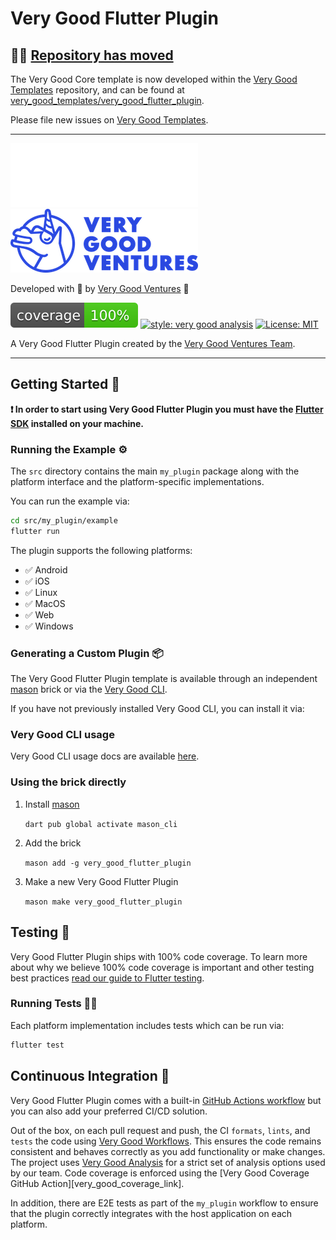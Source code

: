 # Very Good Flutter Plugin

## 🚶‍♂️ [Repository has moved](https://github.com/VeryGoodOpenSource/very_good_templates/tree/main/very_good_flutter_plugin)

The Very Good Core template is now developed within the [Very Good Templates](https://github.com/VeryGoodOpenSource/very_good_templates) repository, and can be found at [very_good_templates/very_good_flutter_plugin](https://github.com/VeryGoodOpenSource/very_good_templates/tree/main/very_good_flutter_plugin).

Please file new issues on
[Very Good Templates](https://github.com/VeryGoodOpenSource/very_good_templates).

---

[![Very Good Ventures][logo_white]][very_good_ventures_link_dark]
[![Very Good Ventures][logo_black]][very_good_ventures_link_light]

Developed with 💙 by [Very Good Ventures][very_good_ventures_link] 🦄

![coverage][coverage_badge]
[![style: very good analysis][very_good_analysis_badge]][very_good_analysis_link]
[![License: MIT][license_badge]][license_link]

A Very Good Flutter Plugin created by the [Very Good Ventures Team][very_good_ventures_link].

---

## Getting Started 🚀

**❗ In order to start using Very Good Flutter Plugin you must have the [Flutter SDK][flutter_install_link] installed on your machine.**

### Running the Example ⚙️

The `src` directory contains the main `my_plugin` package along with the platform interface and the platform-specific implementations.

You can run the example via:

```sh
cd src/my_plugin/example
flutter run
```

The plugin supports the following platforms:

- ✅ Android
- ✅ iOS
- ✅ Linux
- ✅ MacOS
- ✅ Web
- ✅ Windows

### Generating a Custom Plugin 📦

The Very Good Flutter Plugin template is available through an independent [mason][mason_link] brick or via the [Very Good CLI][very_good_cli_link].

If you have not previously installed Very Good CLI, you can install it via:

### Very Good CLI usage

Very Good CLI usage docs are available [here][cli_docs_usage].

### Using the brick directly

1. Install [mason][mason_link]

   `dart pub global activate mason_cli`

2. Add the brick

   `mason add -g very_good_flutter_plugin`

3. Make a new Very Good Flutter Plugin

   `mason make very_good_flutter_plugin`

## Testing 🧪

Very Good Flutter Plugin ships with 100% code coverage. To learn more about why we believe 100% code coverage is important and other testing best practices [read our guide to Flutter testing][very_good_testing_blog_link].

### Running Tests 🧑‍🔬

Each platform implementation includes tests which can be run via:

```sh
flutter test
```

## Continuous Integration 🤖

Very Good Flutter Plugin comes with a built-in [GitHub Actions workflow][github_actions_link] but you can also add your preferred CI/CD solution.

Out of the box, on each pull request and push, the CI `formats`, `lints`, and `tests` the code using [Very Good Workflows][very_good_workflows_link]. This ensures the code remains consistent and behaves correctly as you add functionality or make changes. The project uses [Very Good Analysis][very_good_analysis_link] for a strict set of analysis options used by our team. Code coverage is enforced using the [Very Good Coverage GitHub Action][very_good_coverage_link].

In addition, there are E2E tests as part of the `my_plugin` workflow to ensure that the plugin correctly integrates with the host application on each platform.

[build_status_badge]: https://github.com/VeryGoodOpenSource/very_good_flutter_plugin/actions/workflows/my_plugin.yaml/badge.svg
[build_status_link]: https://github.com/VeryGoodOpenSource/very_good_flutter_plugin/actions/workflows/my_plugin.yaml
[coverage_badge]: brick/__brick__/{{project_name.snakeCase()}}/{{project_name.snakeCase()}}/coverage_badge.svg
[mason_link]: https://github.com/felangel/mason
[flutter_install_link]: https://flutter.dev/docs/get-started/install
[github_actions_link]: https://docs.github.com/en/actions/learn-github-actions
[github_workflow_link]: https://docs.github.com/en/enterprise-cloud@latest/actions/using-workflows
[license_badge]: https://img.shields.io/badge/license-MIT-blue.svg
[license_link]: https://opensource.org/licenses/MIT
[logo_black]: https://raw.githubusercontent.com/VGVentures/very_good_brand/main/styles/README/vgv_logo_black.png#gh-light-mode-only
[logo_white]: https://raw.githubusercontent.com/VGVentures/very_good_brand/main/styles/README/vgv_logo_white.png#gh-dark-mode-only
[very_good_analysis_badge]: https://img.shields.io/badge/style-very_good_analysis-B22C89.svg
[very_good_analysis_link]: https://pub.dev/packages/very_good_analysis
[very_good_cli_link]: https://github.com/VeryGoodOpenSource/very_good_cli
[very_good_workflows_link]: https://github.com/verygoodopensource/very_good_workflows
[very_good_testing_blog_link]: https://verygood.ventures/blog/guide-to-flutter-testing
[very_good_ventures_link]: https://verygood.ventures
[very_good_ventures_link_dark]: https://verygood.ventures#gh-dark-mode-only
[very_good_ventures_link_light]: https://verygood.ventures#gh-light-mode-only
[cli_docs_usage]: https://cli.vgv.dev/docs/templates/federated_plugin
